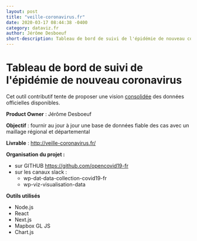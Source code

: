 ```yaml
---
layout: post
title: "veille-coronavirus.fr"
date: 2020-03-17 08:44:38 -0400
category: dataviz.fr
author: Jérôme Desboeuf
short-description: Tableau de bord de suivi de l'épidémie de nouveau coronavirus
---
```


# Tableau de bord de suivi de l'épidémie de nouveau coronavirus

Cet outil contributif tente de proposer une vision [consolidée](https://github.com/opencovid19-fr/data) des données officielles disponibles.

**Product Owner** : Jérôme Desboeuf

**Objectif** : fournir au jour à jour une base de données fiable des cas avec un maillage régional et départemental

**Livrable** : http://veille-coronavirus.fr/

**Organisation du projet :**
- sur GITHUB https://github.com/opencovid19-fr
- sur les canaux slack : 
  - wp-dat-data-collection-covid19-fr
  - wp-viz-visualisation-data
  
**Outils utilisés**
- Node.js
- React
- Next.js
- Mapbox GL JS
- Chart.js
